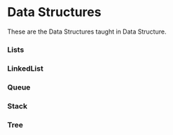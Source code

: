 # Data Structures

These are the Data Structures taught in Data Structure.

### Lists
### LinkedList
### Queue
### Stack
### Tree
